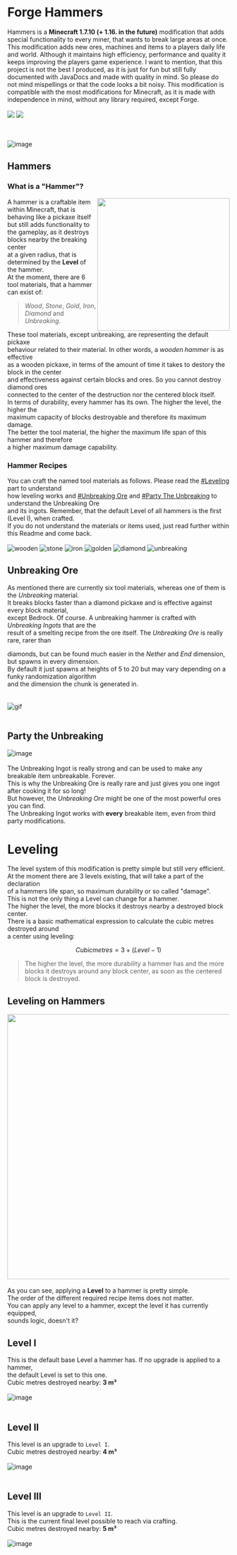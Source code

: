 # Forge Hammers
Hammers is a **Minecraft 1.7.10 (+ 1.16. in the future)** modification that adds special
functionality to every miner, that wants to break large areas at once.
This modification adds new ores, machines and items to a players daily life and world.
Although it maintains high efficiency, performance and quality it keeps improving the players game experience.
I want to mention, that this project is not the best I produced, as it is just for fun but still fully documented
with JavaDocs and made with quality in mind. So please do not mind mispellings or that the code looks a bit noisy.
This modification is compatible with the most modifications for Minecraft, as it
is made with independence in mind, without any library required, except Forge.<br><br>
<a href="https://github.com/mindcubr/Forge-Hammers/releases/tag/2.0.0-alpha"><img src="https://img.shields.io/badge/-download_latest-blue?style=for-the-badge&logo=flipboard"></img></a>
<a href="http://mindev.biz/projects/Forge-Hammers/docs/"><img src="https://img.shields.io/badge/-javadocs-red?style=for-the-badge&logo=java"></img></a>

<br><br>
![image](https://user-images.githubusercontent.com/47287352/112938929-e44f7a80-912a-11eb-9773-81b44697800a.png)

## Hammers
### What is a "Hammer"?<br>
<img src="https://i.gyazo.com/e80bda161c94f4b1be304843cb9c10d7.gif" align="right" width="300"></img>
A hammer is a craftable item within Minecraft, that is behaving like a pickaxe itself<br>
but still adds functionality to the gameplay, as it destroys blocks nearby the breaking center<br>
at a given radius, that is determined by the **Level** of the hammer.<br>
At the moment, there are 6 tool materials, that a hammer can exist of:<br>
> *Wood*, *Stone*, *Gold*, *Iron*, *Diamond* and *Unbreaking*.<br>

These tool materials, except unbreaking, are representing the default pickaxe<br>
behaviour related to their material. In other words, a *wooden hammer* is as effective<br>
as a wooden pickaxe, in terms of the amount of time it takes to destory the block in the center<br>
and effectiveness against certain blocks and ores. So you cannot destroy diamond ores<br>
connected to the center of the destruction nor the centered block itself.<br>
In terms of durability, every hammer has its own. The higher the level, the higher the<br>
maximum capacity of blocks destroyable and therefore its maximum damage.<br>
The better the tool material, the higher the maximum life span of this hammer and therefore<br>
a higher maximum damage capability.<br>

### Hammer Recipes
You can craft the named tool materials as follows. Please read the [#Leveling](https://github.com/mindcubr/Forge-Hammers/blob/master/README.md#Leveling) part to understand<br>
how leveling works and [#Unbreaking Ore](https://github.com/mindcubr/Forge-Hammers/blob/master/README.md#unbreaking-ore) and [#Party The Unbreaking](https://github.com/mindcubr/Forge-Hammers/blob/master/README.md#party-the-unbreaking) to understand the Unbreaking Ore<br>
and its ingots. Remember, that the default Level of all hammers is the first (Level I), when crafted.<br>
If you do not understand the materials or items used, just read further within this Readme and come back.<br><br>
![wooden](https://user-images.githubusercontent.com/47287352/112946645-14e8e180-9136-11eb-9449-2d85e9696475.png)
![stone](https://user-images.githubusercontent.com/47287352/112946652-161a0e80-9136-11eb-9ed2-86188520bd41.png)
![iron](https://user-images.githubusercontent.com/47287352/112946657-174b3b80-9136-11eb-95a4-7e7ad1938b01.png)
![golden](https://user-images.githubusercontent.com/47287352/112946661-187c6880-9136-11eb-8517-5ed10850a343.png)
![diamond](https://user-images.githubusercontent.com/47287352/112946670-1adec280-9136-11eb-8246-ad176003c5a9.png)
![unbreaking](https://user-images.githubusercontent.com/47287352/112946679-1b775900-9136-11eb-9644-df9fb41efa53.png)


## Unbreaking Ore
As mentioned there are currently six tool materials, whereas one of them is the *Unbreaking* material.<br>
It breaks blocks faster than a diamond pickaxe and is effective against every block material,<br>
except Bedrock. Of course. A unbreaking hammer is crafted with *Unbreaking Ingots* that are the<br>
result of a smelting recipe from the ore itself. The *Unbreaking Ore* is really rare, rarer than<br>

diamonds, but can be found much easier in the *Nether* and *End* dimension, but spawns in every dimension.<br>
By default it just spawns at heights of 5 to 20 but may vary depending on a funky randomization algorithm<br>
and the dimension the chunk is generated in.<br>
<br><br>
![gif](https://i.gyazo.com/e67bcde5769979664f784a3a561ba7b8.gif)
<br><br>
## Party the Unbreaking
![image](https://user-images.githubusercontent.com/47287352/112860495-25f10e80-90b4-11eb-9c8b-f52c3cb96871.png)
<br><br>
The Unbreaking Ingot is really strong and can be used to make any breakable item unbreakable. Forever.<br>
This is why the Unbreaking Ore is really rare and just gives you one ingot after cooking it for so long!<br>
But however, the *Unbreaking Ore* might be one of the most powerful ores you can find.<br>
The Unbreaking Ingot works with **every** breakable item, even from third party modifications.<br>

# Leveling
The level system of this modification is pretty simple but still very efficient.<br>
At the moment there are 3 levels existing, that will take a part of the declaration<br>
of a hammers life span, so maximum durability or so called "damage".<br>
This is not the only thing a Level can change for a hammer.<br>
The higher the level, the more blocks it destroys nearby a destroyed block center.<br>
There is a basic mathematical expression to calculate the cubic metres destroyed around<br>
a center using leveling:
```math
Cubic metres = 3 + (Level - 1)
```
> The higher the level, the more durability a hammer has and the more blocks it destroys
> around any block center, as soon as the centered block is destroyed.

## Leveling on Hammers
<img src="https://i.gyazo.com/df513a002c4c456b59ae830e009f8303.gif" width="600"></img>
<br><br>
As you can see, applying a **Level** to a hammer is pretty simple.<br>
The order of the different required recipe items does not matter.<br>
You can apply any level to a hammer, except the level it has currently equipped,<br>
sounds logic, doesn't it?<br>

## Level I
This is the default base Level a hammer has. If no upgrade is applied to a hammer,<br>
the default Level is set to this one.<br>
Cubic metres destroyed nearby: **3 m³**<br><br>
![image](https://user-images.githubusercontent.com/47287352/112857096-cc3b1500-90b0-11eb-9f8a-8c49f4749310.png)
<br><br>
## Level II
This level is an upgrade to `Level I`.<br>
Cubic metres destroyed nearby: **4 m³**<br><br>
![image](https://user-images.githubusercontent.com/47287352/112857155-d9580400-90b0-11eb-8841-ec3b00502a2d.png)
<br><br>
## Level III
This level is an upgrade to `Level II`.<br>
This is the current final level possible to reach via crafting.<br>
Cubic metres destroyed nearby: **5 m³**<br><br>
![image](https://user-images.githubusercontent.com/47287352/112857220-ebd23d80-90b0-11eb-922a-f08815959d2f.png)


